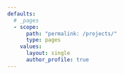 ```yaml
---
defaults:
  # _pages
  - scope:
      path: "permalink: /projects/"
      type: pages
    values:
      layout: single
      author_profile: true
---
```

